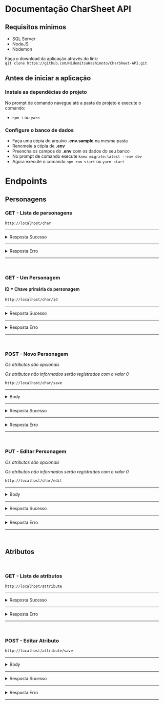 # Documentação CharSheet API

## Requisitos mínimos
- SQL Server
- NodeJS
- Nodemon

Faça o download da aplicação através do link:
\
`git clone https://github.com/HidemitsuHashimoto/CharSheet-API.git`

## Antes de iniciar a aplicação

### Instale as dependêcias do projeto
No prompt de comando navegue até a pasta do projeto e execute o comando:
- `npm i` ou `yarn`

### Configure o banco de dados
- Faça uma cópia do arquivo **.env.sample** na mesma pasta
- Renomeie a cópia de **.env**
- Preencha os campos do **.env** com os dados do seu banco
- No prompt de comando execute `knex migrate:latest --env dev`
- Agora execute o comando `npm run start` ou `yarn start`

# Endpoints

## Personagens

### GET - Lista de personagens
    http://localhost/char

<hr>
<details>
	<summary>Resposta Sucesso</summary>

	{
		"data": [
			{
				"id": 1,
				"name": "Busao",
				"gender": "F",
				"attributes": [
					{
						"id": 1,
						"attributeId": 1,
						"value": 150,
						"title": "Força"
					},
					{
						"id": 2,
						"attributeId": 2,
						"value": 0,
						"title": "Inteligência"
					}
				]
			},
			{
				"id": 2,
				"name": "Busao",
				"gender": "F",
				"attributes": [
					{
						"id": 3,
						"attributeId": 1,
						"value": 150,
						"title": "Força"
					},
					{
						"id": 4,
						"attributeId": 2,
						"value": 0,
						"title": "Inteligência"
					}
				]
			}
		],
		"success": true,
		"message": "Consulta realizada com sucesso."
	}

</details>
<hr>
<details>
	<summary>Resposta Erro</summary>

	{
		"data": [],
		"success": false,
		"message": error
	}

</details>
<hr>
<br>

### GET - Um Personagem
#### ID = Chave primária do personagem
    http://localhost/char/id
<hr>
<details>
	<summary>Resposta Sucesso</summary>

	{
		"data": {
			"id": 1,
			"name": "Busao",
			"gender": "F",
			"attributes": [
				{
					"id": 1,
					"attributeId": 1,
					"value": 150,
					"title": "Força"
				},
				{
					"id": 2,
					"attributeId": 2,
					"value": 0,
					"title": "Inteligência"
				}
			]
		},
		"success": true,
		"message": "Personagem encontrado com sucesso."
	}

</details>
<hr>
<details>
	<summary>Resposta Erro</summary>

	{
		"data": {},
		"success": false,
		"message": error
	}

</details>
<hr>
<br>

### POST - Novo Personagem
*Os atributos são opcionais*

*Os atributos não informados serão registrados com o valor 0*

    http://localhost/char/save
<hr>
<details>
	<summary>Body</summary>

	{
		"name": NOME DO PERSONAGEM (STRING),
		"gender": ENUM("M", "F", "O"),
		"attributes": [
			{
				"attributeId": NÚMERO DO ATRIBUTO (NUMBER),
				"value": VALOR DO ATRIBUTO (NUMBER)
			}
		]
	}

</details>
<hr>
<details>
	<summary>Resposta Sucesso</summary>

	{
		"success": true,
		"message": "Mensagem de sucesso",
		"attributeResponse": {
			"success": true,
			"message": "Mensagem de sucesso",
			"sample": ""
		}
	}

</details>
<hr>
<details>
	<summary>Resposta Erro</summary>

	{
		"success": false,
		"message": "Mensagem de erro",
		"attributeResponse": {
			"success": false,
			"message": "Mensagem de erro",
			"sample": "Exemplo do formato que deve ser enviado"
		}
	}

</details>
<hr>
<br>

### PUT - Editar Personagem
*Os atributos são opcionais*

*Os atributos não informados serão registrados com o valor 0*

	http://localhost/char/edit
<hr>
<details>
	<summary>Body</summary>

	{
		"id": ID DO PERSONAGEM (NUMBER),
		"name": NOME DO PERSONAGEM (STRING),
		"gender": ENUM("M", "F", "O"),
		"attributes": [
			{
				"id": ID DO ATRIBUTO (NUMBER),
				"attributeId": NÚMERO DO ATRIBUTO (NUMBER),
				"value": VALOR DO ATRIBUTO (NUMBER)
			}
		]
	}

</details>
<hr>
<details>
	<summary>Resposta Sucesso</summary>

	{
		"success": true,
		"mensagem": "Mensagem de sucesso",
		"attributeResponse": {
			"success": true,
			"mensagem": "Mensagem de sucesso",
			"sample": ""
		}
	}

</details>
<hr>
<details>
	<summary>Resposta Erro</summary>

	{
		"success": false,
		"mensagem": "Mensagem de erro",
		"attributeResponse": {
			"success": false,
			"mensagem": "Mensagem de erro",
			"sample": "Exemplo do formato que deve ser enviado"
		}
	}

</details>
<hr>
<br>

## Atributos
<br>

### GET - Lista de atributos
	http://localhost/attribute
<hr>
<details>
	<summary>Resposta Sucesso</summary>
	
	{
		"data": [
			{
				"id": 1,
				"title": "Força"
			},
			{
				"id": 2,
				"title": "Inteligência"
			}
		],
		"success": true,
		"message": ""
	}

</details>
<hr>
<details>
	<summary>Resposta Erro</summary>

	{
		"data": [],
		"success": false,
		"message": "Mensagem de erro"
	}

</details>
<hr>
<br>

### POST - Editar Atributo
	http://localhost/attribute/save
<hr>
<details>
	<summary>Body</summary>

	{
		"title": NOME DA ATRIBUIÇÃO (STRING)
	}

</details>
<hr>
<details>
	<summary>Resposta Sucesso</summary>

	{
		"success": true,
		"message": "Mensagem de sucesso"
	}

</details>
<hr>
<details>
	<summary>Resposta Erro</summary>

	{
		"success": false,
		"message": "Mensagem de erro"
	}

</details>
<hr>
<br>